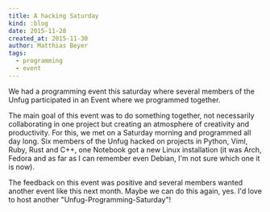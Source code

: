 ```yaml
---
title: A hacking Saturday
kind: :blog
date: 2015-11-28
created_at: 2015-11-30
author: Matthias Beyer
tags:
  - programming
  - event
---
```


We had a programming event this saturday where several members of the Unfug
participated in an Event where we programmed together.

The main goal of this event was to do something together, not necessarily
collaborating in one project but creating an atmosphere of creativity and
productivity. For this, we met on a Saturday morning and programmed all day
long. Six members of the Unfug hacked on projects in Python, Viml, Ruby,
Rust and C++, one Notebook got a new Linux installation (it was Arch, Fedora
and as far as I can remember even Debian, I'm not sure which one it is now).

The feedback on this event was positive and several members wanted another
event like this next month. Maybe we can do this again, yes. I'd love to host
another "Unfug-Programming-Saturday"!

